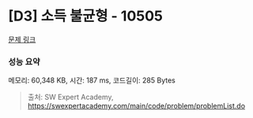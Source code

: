# [D3] 소득 불균형 - 10505 

[문제 링크](https://swexpertacademy.com/main/code/problem/problemDetail.do?contestProbId=AXNP4CvauaMDFAXS) 

### 성능 요약

메모리: 60,348 KB, 시간: 187 ms, 코드길이: 285 Bytes



> 출처: SW Expert Academy, https://swexpertacademy.com/main/code/problem/problemList.do
